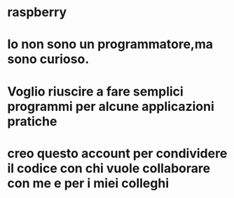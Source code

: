# raspberry
# Io non sono un programmatore,ma sono curioso.
# Voglio riuscire a fare semplici programmi per alcune applicazioni pratiche
# creo questo account per condividere il codice con chi vuole collaborare con me e per i miei colleghi
